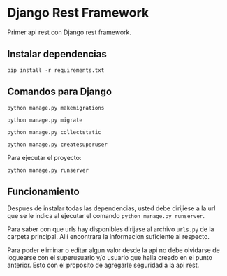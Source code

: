 # Django Rest Framework

Primer api rest con Django rest framework.

## Instalar dependencias 

~~~
pip install -r requirements.txt
~~~

## Comandos para Django

~~~
python manage.py makemigrations
~~~

~~~
python manage.py migrate
~~~

~~~
python manage.py collectstatic
~~~


~~~
python manage.py createsuperuser
~~~

Para ejecutar el proyecto:

~~~
python manage.py runserver
~~~

## Funcionamiento

Despues de instalar todas las dependencias, usted debe dirijiese a la
url que se le indica al ejecutar el comando `python manage.py runserver`.

Para saber con que urls hay disponibles dirijase al archivo `urls.py` de la carpeta principal. Allí
encontrara la informacion suficiente al respecto.

Para poder eliminar o editar algun valor desde la api no debe olvidarse de
loguearse con el superusuario y/o usuario que halla creado en el punto anterior. Esto con el proposito de 
agregarle seguridad a la api rest. 